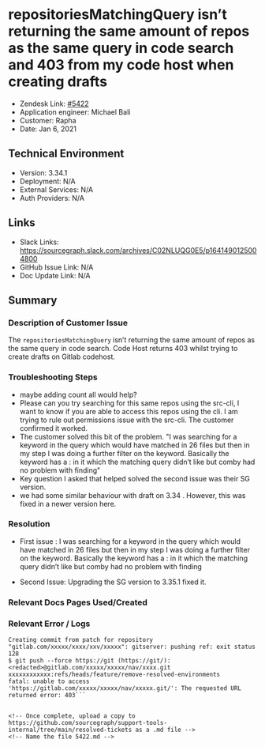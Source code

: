
# repositoriesMatchingQuery isn’t returning the same amount of repos as the same query in code search and 403 from my code host when creating drafts <!-- Ticket Title  Hint: include keywords to make it searchable -->

- Zendesk Link: [#5422](https://sourcegraph.zendesk.com/agent/tickets/5422)
- Application engineer: Michael Bali
- Customer: Rapha <!-- Redact if this contains personally identifying information -->
- Date: Jan 6, 2021

<!-- Data populated from integration, speak to Ben Gordon or Michael Bali if not working -->
<!-- During Internal team trial, fill missing data manually (we are waiting for all data to sync) -->

## Technical Environment
- Version: ​3.34.1
- Deployment: N/A
- External Services: N/A
- Auth Providers: N/A


## Links
<!-- Data for application engineer manual entry -->
- Slack Links: https://sourcegraph.slack.com/archives/C02NLUQG0E5/p1641490125004800
- GitHub Issue Link: N/A
- Doc Update Link: N/A

## Summary
### Description of Customer Issue

The `repositoriesMatchingQuery` isn’t returning the same amount of repos as the same query in code search. Code Host returns 403 whilst trying to create drafts on Gitlab codehost.

### Troubleshooting Steps
- maybe adding count all would help?
- Please can you try searching for this same repos using the src-cli, I want to know if you are able to access this repos using the cli. I am trying to rule out permissions issue with the src-cli. The customer confirmed it worked.
- The customer solved this bit of the problem. "I was searching for a keyword in the query which would have matched in 26 files but then in my step I was doing a further filter on the keyword. Basically the keyword has a : in it which the matching query didn’t like but comby had no problem with finding"
- Key question I asked that helped solved the second issue was their SG version.
- we had some similar behaviour with draft on 3.34 . However, this was fixed in a newer version here.


### Resolution
- First issue : I was searching for a keyword in the query which would have matched in 26 files but then in my step I was doing a further filter on the keyword. Basically the keyword has a : in it which the matching query didn’t like but comby had no problem with finding

-  Second Issue: Upgrading the SG version to 3.35.1 fixed it.


### Relevant Docs Pages Used/Created

### Relevant Error / Logs
<!-- Please redact keys, tokens, and personal identifying information -->
```Failed to run operations on changeset
Creating commit from patch for repository "gitlab.com/xxxxx/xxxx/xxv/xxxxx": gitserver: pushing ref: exit status 128
$ git push --force https://git (https://git/):<redacted>@gitlab.com/xxxxx/xxxxx/nav/xxxx.git xxxxxxxxxxxx:refs/heads/feature/remove-resolved-environments
fatal: unable to access 'https://gitlab.com/xxxxx/xxxxx/nav/xxxxx.git/': The requested URL returned error: 403```


<!-- Once complete, upload a copy to https://github.com/sourcegraph/support-tools-internal/tree/main/resolved-tickets as a .md file -->
<!-- Name the file 5422.md -->
